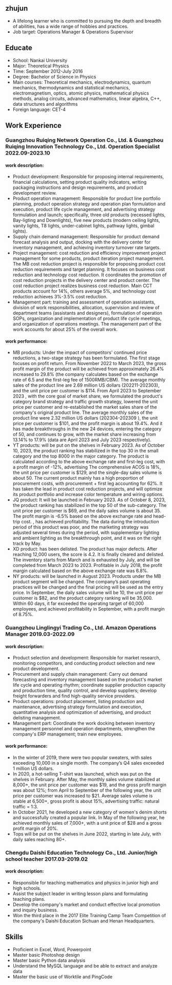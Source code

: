 ## zhujun
- A lifelong learner who is committed to pursuing the depth and breadth of abilities, has a wide range of hobbies and practices.
- Job target: Operations Manager & Operations Supervisor
## Educate
- School: Nankai University
- Major: Theoretical Physics
- Time: September 2012-July 2016
- Degree: Bachelor of Science in Physics
- Main courses: Theoretical mechanics, electrodynamics, quantum mechanics, thermodynamics and statistical mechanics, electromagnetism, optics, atomic physics, mathematical physics methods, analog circuits, advanced mathematics, linear algebra, C++, data structures and algorithms
- Foreign language: CET-4
## Work Experience
### Guangzhou Ruiqing Network Operation Co., Ltd. & Guangzhou Ruiqing Innovation Technology Co., Ltd. Operation Specialist 2022.09-2023.10 
#### work description:
- Product development: Responsible for proposing internal requirements, financial calculations, setting product quality indicators, writing packaging instructions and design requirements, and product development review.
- Product operation management: Responsible for product line portfolio planning, product operation strategy and operation plan formulation and execution, product life cycle management, and advertising strategy formulation and launch; specifically, three old products (recessed lights, Bay-ligting and Downlights), five new products (modern ceiling lights, vanity lights, T8 lights, under-cabinet lights, pathway lights, gimbal lights).
- Supply chain demand management: Responsible for product demand forecast analysis and output, docking with the delivery center for inventory management, and achieving inventory turnover rate targets.
- Project management: cost reduction and efficiency improvement project management for some products, product iteration project management. The MB cost reduction project is responsible for proposing product cost reduction requirements and target planning. It focuses on business cost reduction and technology cost reduction. It coordinates the promotion of cost reduction projects in the delivery center and product center. The cost reduction project realizes business cost reduction. Main CCT products account for 14%, others average 5%, and technology cost reduction achieves 3%-3.5% cost reduction.
- Management part: training and assessment of operation assistants, division of work responsibilities, allocation, supervision and review of department teams (assistants and designers), formulation of operation SOPs, organization and implementation of product life cycle meetings, and organization of operations meetings. The management part of the work accounts for about 25% of the overall work.
#### work performance:
- MB products: Under the impact of competitors' continued price reductions, a two-stage strategy has been formulated. The first stage focuses on profit return. From November 2022 to March 2023, the gross profit margin of the product will be achieved from approximately 26.4% increased to 29.8% (the company calculates based on the exchange rate of 6.5 and the first-leg fee of 1500RMB/CBM). The average monthly sales of the product line are 2.69 million US dollars (202211-202303), and the unit price per customer is $114. From April 2023 to September 2023 , with the core goal of market share, we formulated the product's category brand strategy and traffic growth strategy, lowered the unit price per customer and re-established the market sales share of the company's original product line. The average monthly sales of the product line were 2.32 million US dollars (202304-202309 ), the unit price per customer is $101, and the profit margin is about 19.4%. And it has made breakthroughs in the new 24 devices, entering the category of 50, and continues to grow, with the market share increasing from 13.14% to 17.9% (data are April 2023 and July 2023 respectively).
- YT products: will be put on the shelves in February 2023. As of October 10, 2023, the product ranking has stabilized in the top 30 in the small category and the top 8000 in the major category. The product is calculated according to the above exchange rate and first-leg cost, with a profit margin of -12%, advertising The comprehensive ACOS is 18%, the unit price per customer is $129, and the single-day sales volume is about 50. The current product mainly has a high proportion of procurement costs, with procurement + first leg accounting for 62%. It has taken the lead in product cost reduction projects, and will optimize its product portfolio and increase color temperature and wiring options.
- JQ product: It will be launched in February 2023. As of October 8, 2023, the product ranking has stabilized in the top 50 of the sub-category. The unit price per customer is $69, and the daily sales volume is about 35. The profit margin is -6.5% based on the above exchange rate and head-trip cost. , has achieved profitability. The data during the introduction period of this product was poor, and the marketing strategy was adjusted several times during the period, with supplementary lighting and ambient lighting as the breakthrough point, and it was on the right track by May.
- XD product: has been delisted. The product has major defects. After reaching 12,000 users, the score is 4.2. It is finally cleared and delisted. The inventory starts from March and is exhausted by July, and will be completed from March 2023 to 2023. Profitable in July 2018, the profit margin calculated based on the above exchange rate was 6.8%.
- NY products: will be launched in August 2023. Products under the MB product segment will be changed. The company’s past operating practices will be changed and the final pricing will be used as the entry price. In September, the daily sales volume will be 10, the unit price per customer is $82, and the product category ranking will be 35,000. Within 60 days, it far exceeded the operating target of 60,000 employees, and achieved profitability in September, with a profit margin of 8.75%.
### Guangzhou Linglingyi Trading Co., Ltd. Amazon Operations Manager 2019.03-2022.09
#### work description:
- Product selection and development: Responsible for market research, monitoring competitors, and conducting product selection and new product development.
- Procurement and supply chain management: Carry out demand forecasting and inventory management based on the product's market life cycle and operating rhythm; coordinate supplier production capacity and production time, quality control, and develop suppliers; develop freight forwarders and find high-quality service providers.
- Product operations: product placement, listing production and maintenance, advertising strategy formulation and execution, quantitative analysis and optimization of advertising, and product delisting management.
- Management part: Coordinate the work docking between inventory management personnel and operation departments, strengthen the company's ERP management; train new employees.
#### work performance:
- In the winter of 2019, there were two popular sweaters, with sales exceeding 10,000 in a single month. The company’s Q4 sales exceeded 1 million US dollars.
- In 2020, a hot-selling T-shirt was launched, which was put on the shelves in February. After May, the monthly sales volume stabilized at 8,000+, the unit price per customer was $19, and the gross profit margin was about 12%; from April to September of the following year, the unit price per customer was increased to $21. Average sales volume is stable at 6,500+, gross profit is about 15%, advertising traffic: natural traffic = 1:3.
- In October 2021, he developed a new category of women's denim shorts and successfully created a popular link. In May of the following year, he achieved monthly sales of 7,000+, with a unit price of $28 and a gross profit margin of 20%.
- Tops will be put on the shelves in June 2022, starting in late July, with daily sales reaching 80+.
### Chengdu Daishi Education Technology Co., Ltd. Junior/high school teacher 2017.03-2019.02
#### work description:
- Responsible for teaching mathematics and physics in junior high and high schools.
- Assist the subject leader in writing lesson plans and formulating teaching plans.
- Develop the company's market and conduct effective local promotion and inquiry business.
- Won the third place in the 2017 Elite Training Camp Team Competition of the company's Daishi Education Sichuan and Henan Headquarters.
## Skills
- Proficient in Excel, Word, Powerpoint
- Master basic Photoshop design
- Master basic Python data analysis
- Understand the MySQL language and be able to extract and analyze data
- Master the basic use of Worktile and PingCode
